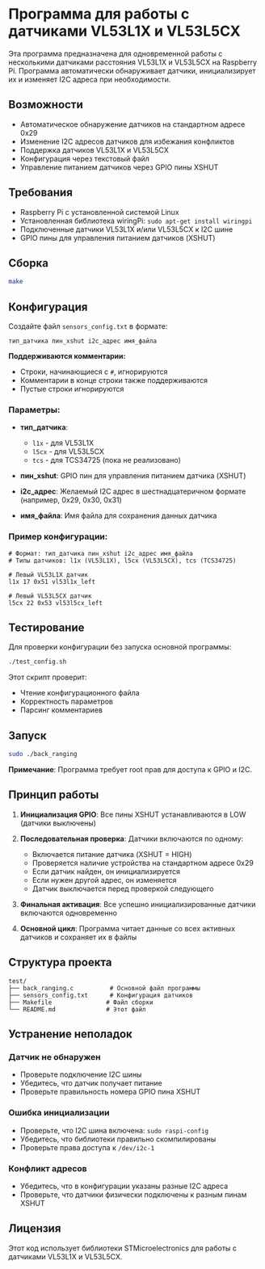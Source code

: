 # Программа для работы с датчиками VL53L1X и VL53L5CX

Эта программа предназначена для одновременной работы с несколькими датчиками расстояния VL53L1X и VL53L5CX на Raspberry Pi. Программа автоматически обнаруживает датчики, инициализирует их и изменяет I2C адреса при необходимости.

## Возможности

- Автоматическое обнаружение датчиков на стандартном адресе 0x29
- Изменение I2C адресов датчиков для избежания конфликтов
- Поддержка датчиков VL53L1X и VL53L5CX
- Конфигурация через текстовый файл
- Управление питанием датчиков через GPIO пины XSHUT

## Требования

- Raspberry Pi с установленной системой Linux
- Установленная библиотека wiringPi: `sudo apt-get install wiringpi`
- Подключенные датчики VL53L1X и/или VL53L5CX к I2C шине
- GPIO пины для управления питанием датчиков (XSHUT)

## Сборка

```bash
make
```

## Конфигурация

Создайте файл `sensors_config.txt` в формате:

```
тип_датчика пин_xshut i2c_адрес имя_файла
```

**Поддерживаются комментарии:**
- Строки, начинающиеся с `#`, игнорируются
- Комментарии в конце строки также поддерживаются
- Пустые строки игнорируются

### Параметры:

- **тип_датчика**: 
  - `l1x` - для VL53L1X
  - `l5cx` - для VL53L5CX
  - `tcs` - для TCS34725 (пока не реализовано)

- **пин_xshut**: GPIO пин для управления питанием датчика (XSHUT)

- **i2c_адрес**: Желаемый I2C адрес в шестнадцатеричном формате (например, 0x29, 0x30, 0x31)

- **имя_файла**: Имя файла для сохранения данных датчика

### Пример конфигурации:

```
# Формат: тип_датчика пин_xshut i2c_адрес имя_файла
# Типы датчиков: l1x (VL53L1X), l5cx (VL53L5CX), tcs (TCS34725)

# Левый VL53L1X датчик
l1x 17 0x51 vl53l1x_left

# Левый VL53L5CX датчик  
l5cx 22 0x53 vl53l5cx_left
```

## Тестирование

Для проверки конфигурации без запуска основной программы:

```bash
./test_config.sh
```

Этот скрипт проверит:
- Чтение конфигурационного файла
- Корректность параметров
- Парсинг комментариев

## Запуск

```bash
sudo ./back_ranging
```

**Примечание**: Программа требует root прав для доступа к GPIO и I2C.

## Принцип работы

1. **Инициализация GPIO**: Все пины XSHUT устанавливаются в LOW (датчики выключены)

2. **Последовательная проверка**: Датчики включаются по одному:
   - Включается питание датчика (XSHUT = HIGH)
   - Проверяется наличие устройства на стандартном адресе 0x29
   - Если датчик найден, он инициализируется
   - Если нужен другой адрес, он изменяется
   - Датчик выключается перед проверкой следующего

3. **Финальная активация**: Все успешно инициализированные датчики включаются одновременно

4. **Основной цикл**: Программа читает данные со всех активных датчиков и сохраняет их в файлы

## Структура проекта

```
test/
├── back_ranging.c          # Основной файл программы
├── sensors_config.txt      # Конфигурация датчиков
├── Makefile               # Файл сборки
└── README.md              # Этот файл
```

## Устранение неполадок

### Датчик не обнаружен
- Проверьте подключение I2C шины
- Убедитесь, что датчик получает питание
- Проверьте правильность номера GPIO пина XSHUT

### Ошибка инициализации
- Проверьте, что I2C шина включена: `sudo raspi-config`
- Убедитесь, что библиотеки правильно скомпилированы
- Проверьте права доступа к `/dev/i2c-1`

### Конфликт адресов
- Убедитесь, что в конфигурации указаны разные I2C адреса
- Проверьте, что датчики физически подключены к разным пинам XSHUT

## Лицензия

Этот код использует библиотеки STMicroelectronics для работы с датчиками VL53L1X и VL53L5CX. 